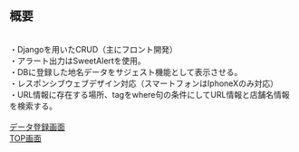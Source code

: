 ## 概要
<br>・Djangoを用いたCRUD（主にフロント開発）
<br>・アラート出力はSweetAlertを使用。
<br>・DBに登録した地名データをサジェスト機能として表示させる。
<br>・レスポンシブウェブデザイン対応（スマートフォンはIphoneXのみ対応）
<br>・URL情報に存在する場所、tagをwhere句の条件にしてURL情報と店舗名情報を検索する。
<br>
<br>[データ登録画面](https://yonetomodjango.herokuapp.com/dev/)
<br>[TOP画面](https://yonetomodjango.herokuapp.com/dev/top)
